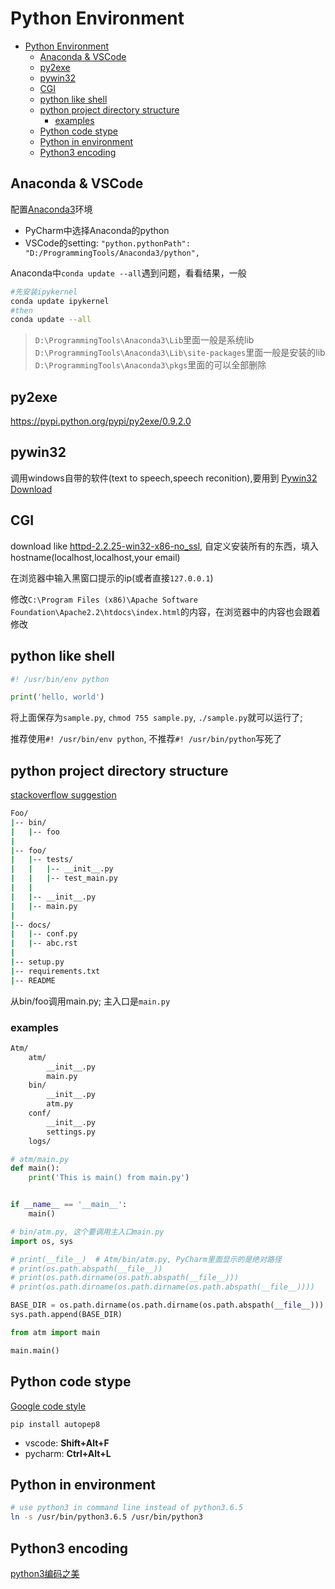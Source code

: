 # Python Environment

<!-- TOC -->

- [Python Environment](#python-environment)
    - [Anaconda & VSCode](#anaconda--vscode)
    - [py2exe](#py2exe)
    - [pywin32](#pywin32)
    - [CGI](#cgi)
    - [python like shell](#python-like-shell)
    - [python project directory structure](#python-project-directory-structure)
        - [examples](#examples)
    - [Python code stype](#python-code-stype)
    - [Python in environment](#python-in-environment)
    - [Python3 encoding](#python3-encoding)

<!-- /TOC -->

## Anaconda & VSCode

配置[Anaconda3](https://mirrors.tuna.tsinghua.edu.cn/anaconda/archive/)环境
- PyCharm中选择Anaconda的python
- VSCode的setting: `"python.pythonPath": "D:/ProgrammingTools/Anaconda3/python",`

Anaconda中`conda update --all`遇到问题，看看结果，一般

```bash
#先安装ipykernel
conda update ipykernel
#then
conda update --all
```

>`D:\ProgrammingTools\Anaconda3\Lib`里面一般是系统lib  
>`D:\ProgrammingTools\Anaconda3\Lib\site-packages`里面一般是安装的lib  
>`D:\ProgrammingTools\Anaconda3\pkgs`里面的可以全部删除  

## py2exe

https://pypi.python.org/pypi/py2exe/0.9.2.0

## pywin32

调用windows自带的软件(text to speech,speech reconition),要用到
[Pywin32 Download](https://sourceforge.net/projects/pywin32/)

## CGI

download like
[httpd-2.2.25-win32-x86-no_ssl](https://archive.apache.org/dist/httpd/binaries/win32/), 自定义安装所有的东西，填入hostname(localhost,localhost,your email)

在浏览器中输入黑窗口提示的ip(或者直接`127.0.0.1`)

修改`C:\Program Files (x86)\Apache Software Foundation\Apache2.2\htdocs\index.html`的内容，在浏览器中的内容也会跟着修改

## python like shell

```python
#! /usr/bin/env python

print('hello, world')
```

将上面保存为`sample.py`, `chmod 755 sample.py`, `./sample.py`就可以运行了;

推荐使用`#! /usr/bin/env python`, 不推荐`#! /usr/bin/python`写死了

## python project directory structure

[stackoverflow suggestion](https://stackoverflow.com/questions/193161/what-is-the-best-project-structure-for-a-python-application)

```bash
Foo/
|-- bin/
|   |-- foo
|
|-- foo/
|   |-- tests/
|   |   |-- __init__.py
|   |   |-- test_main.py
|   |
|   |-- __init__.py
|   |-- main.py
|
|-- docs/
|   |-- conf.py
|   |-- abc.rst
|
|-- setup.py
|-- requirements.txt
|-- README
```

从bin/foo调用main.py; 主入口是`main.py`

### examples

```bash
Atm/
    atm/
        __init__.py
        main.py
    bin/
        __init__.py
        atm.py
    conf/
        __init__.py
        settings.py
    logs/
```

```python
# atm/main.py
def main():
    print('This is main() from main.py')


if __name__ == '__main__':
    main()
```

```python
# bin/atm.py, 这个要调用主入口main.py
import os, sys

# print(__file__)  # Atm/bin/atm.py, PyCharm里面显示的是绝对路径
# print(os.path.abspath(__file__))
# print(os.path.dirname(os.path.abspath(__file__)))
# print(os.path.dirname(os.path.dirname(os.path.abspath(__file__))))

BASE_DIR = os.path.dirname(os.path.dirname(os.path.abspath(__file__)))
sys.path.append(BASE_DIR)

from atm import main

main.main()
```

## Python code stype

[Google code style](https://zh-google-styleguide.readthedocs.io/en/latest/contents/)

`pip install autopep8`
- vscode: **Shift+Alt+F**
- pycharm: **Ctrl+Alt+L**

## Python in environment

```bash
# use python3 in command line instead of python3.6.5
ln -s /usr/bin/python3.6.5 /usr/bin/python3
```

## Python3 encoding

[python3编码之美](https://thief.one/2017/04/18/1/)